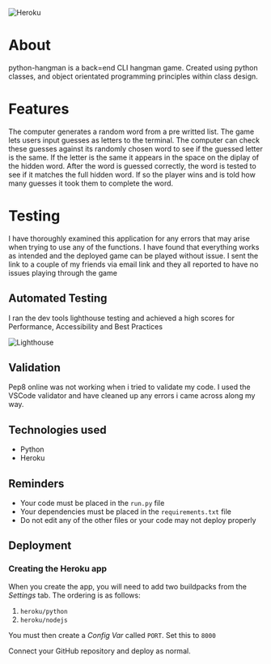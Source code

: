 ![Heroku](../python-hangman/images/hangman_herokudeployment.png)

# About

python-hangman is a back=end CLI hangman game. Created using python classes, and object orientated programming principles within class design.


# Features

The computer generates a random word from a pre writted list. The game lets users input guesses as letters to the terminal. The computer can check these guesses against its randomly chosen word to see if the guessed letter is the same. If the letter is the same it appears in the space on the diplay of the hidden word. After the word is guessed correctly, the word is tested to see if it matches the full hidden word. If so the player wins and is told how many guesses it took them to complete the word.

# Testing

I have thoroughly examined this application for any errors that may arise when trying to use any of the functions. I have found that everything works as intended and the deployed game can be played without issue. I sent the link to a couple of my friends via email link and they all reported to have no issues playing through the game

## Automated Testing

I ran the dev tools lighthouse testing and achieved a high scores for Performance, Accessibility and Best Practices

![Lighthouse](../python-hangman/images/lighthouse_hangman.png)


## Validation

Pep8 online was not working when i tried to validate my code. I used the VSCode validator and have cleaned up any errors i came across along my way.

## Technologies used

- Python
- Heroku

## Reminders

* Your code must be placed in the `run.py` file
* Your dependencies must be placed in the `requirements.txt` file
* Do not edit any of the other files or your code may not deploy properly

## Deployment

### Creating the Heroku app

When you create the app, you will need to add two buildpacks from the _Settings_ tab. The ordering is as follows:

1. `heroku/python`
2. `heroku/nodejs`

You must then create a _Config Var_ called `PORT`. Set this to `8000`

Connect your GitHub repository and deploy as normal.
